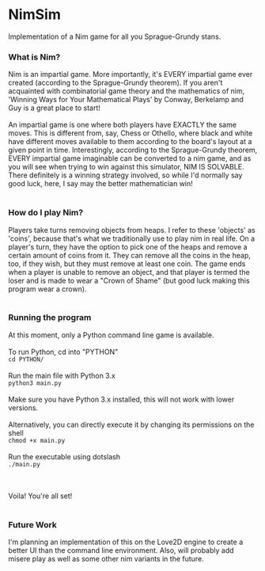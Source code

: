 # NimSim
Implementation of a Nim game for all you Sprague-Grundy stans.

### What is Nim?
Nim is an impartial game. More importantly, it's EVERY impartial game ever created (according to the Sprague-Grundy theorem). If you aren't acquainted with combinatorial game theory and the mathematics of nim, 'Winning Ways for Your Mathematical Plays' by Conway, Berkelamp and Guy is a great place to start! <br/> <br/>
An impartial game is one where both players have EXACTLY the same moves. This is different from, say, Chess or Othello, where black and white have different moves available to them according to the board's layout at a given point in time. Interestingly, according to the Sprague-Grundy theorem, EVERY impartial game imaginable can be converted to a nim game, and as you will see when trying to win against this simulator, NIM IS SOLVABLE. There definitely is a winning strategy involved, so while I'd normally say good luck, here, I say may the better mathematician win! <br/> <br/>

### How do I play Nim?
Players take turns removing objects from heaps. I refer to these 'objects' as 'coins', because that's what we traditionally use to play nim in real life. On a player's turn, they have the option to pick one of the heaps and remove a certain amount of coins from it. They can remove all the coins in the heap, too, if they wish, but they must remove at least one coin. The game ends when a player is unable to remove an object, and that player is termed the loser and is made to wear a "Crown of Shame" (but good luck making this program wear a crown). <br/> <br/>

### Running the program
At this moment, only a Python command line game is available. <br/> <br/>
To run Python, cd into "PYTHON" <br/>
`cd PYTHON/`
<br/><br/> Run the main file with Python 3.x <br/>
`python3 main.py`
<br/><br/> Make sure you have Python 3.x installed, this will not work with lower versions.
<br/><br/> Alternatively, you can directly execute it by changing its permissions on the shell <br/>
`chmod +x main.py`
<br/><br/> Run the executable using dotslash <br/>
`./main.py`

<br/><br/> Voila! You're all set! <br/> <br/>

### Future Work
I'm planning an implementation of this on the Love2D engine to create a better UI than the command line environment. Also, will probably add misere play as well as some other nim variants in the future.
